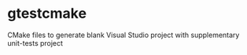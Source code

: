 # gtestcmake
CMake files to generate blank Visual Studio project with supplementary unit-tests project
